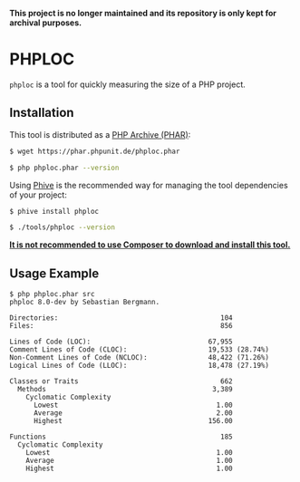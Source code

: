 **This project is no longer maintained and its repository is only kept for archival purposes.**

# PHPLOC

`phploc` is a tool for quickly measuring the size of a PHP project.

## Installation

This tool is distributed as a [PHP Archive (PHAR)](https://php.net/phar):

```bash
$ wget https://phar.phpunit.de/phploc.phar

$ php phploc.phar --version
```

Using [Phive](https://phar.io/) is the recommended way for managing the tool dependencies of your project:

```bash
$ phive install phploc

$ ./tools/phploc --version
```

**[It is not recommended to use Composer to download and install this tool.](https://docs.phpunit.de/en/main/installation.html#phar-or-composer)**

## Usage Example

```
$ php phploc.phar src
phploc 8.0-dev by Sebastian Bergmann.

Directories:                                        104
Files:                                              856

Lines of Code (LOC):                             67,955
Comment Lines of Code (CLOC):                    19,533 (28.74%)
Non-Comment Lines of Code (NCLOC):               48,422 (71.26%)
Logical Lines of Code (LLOC):                    18,478 (27.19%)

Classes or Traits                                   662
  Methods                                         3,389
    Cyclomatic Complexity
      Lowest                                       1.00
      Average                                      2.00
      Highest                                    156.00

Functions                                           185
  Cyclomatic Complexity
    Lowest                                         1.00
    Average                                        1.00
    Highest                                        1.00
```
